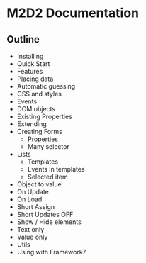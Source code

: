 # M2D2 Documentation

## Outline
- Installing
- Quick Start
- Features
- Placing data
- Automatic guessing
- CSS and styles
- Events
- DOM objects
- Existing Properties
- Extending
- Creating Forms
  - Properties
  - Many selector
- Lists
  - Templates
  - Events in templates
  - Selected item
- Object to value
- On Update
- On Load
- Short Assign
- Short Updates OFF
- Show / Hide elements
- Text only
- Value only
- Utils
- Using with Framework7
